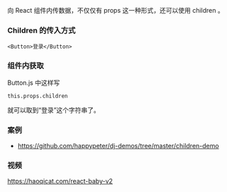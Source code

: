 向 React 组件内传数据，不仅仅有 props 这一种形式，还可以使用 children 。

### Children 的传入方式

```
<Button>登录</Button>
```

### 组件内获取

Button.js 中这样写

```
this.props.children
```

就可以取到“登录”这个字符串了。

### 案例

- https://github.com/happypeter/dj-demos/tree/master/children-demo

### 视频

https://haoqicat.com/react-baby-v2

